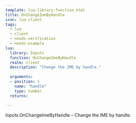 ```yaml
---
template: lua-library-function.html
title: OnChangeImeByHandle
icon: lua-client
tags:
  - lua
  - client
  - needs-verification
  - needs-example
lua:
  library: Inputs
  function: OnChangeImeByHandle
  realm: client
  description: "Change the IME by handle."
  
  arguments:
  - position: 1
    name: "handle"
    type: number
  returns:
    
---
```


<div class="lua__search__keywords">
Inputs.OnChangeImeByHandle &#x2013; Change the IME by handle.
</div>

